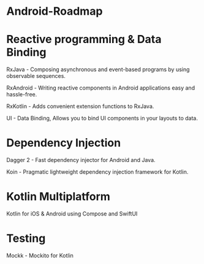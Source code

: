 # Android-Roadmap

# Reactive programming & Data Binding
RxJava - Composing asynchronous and event-based programs by using observable sequences.

RxAndroid - Writing reactive components in Android applications easy and hassle-free.

RxKotlin - Adds convenient extension functions to RxJava.

UI - Data Binding, Allows you to bind UI components in your layouts to data.

# Dependency Injection
Dagger 2 - Fast dependency injector for Android and Java.

Koin - Pragmatic lightweight dependency injection framework for Kotlin.

# Kotlin Multiplatform
Kotlin for iOS & Android using Compose and SwiftUI

# Testing
Mockk - Mockito for Kotlin
